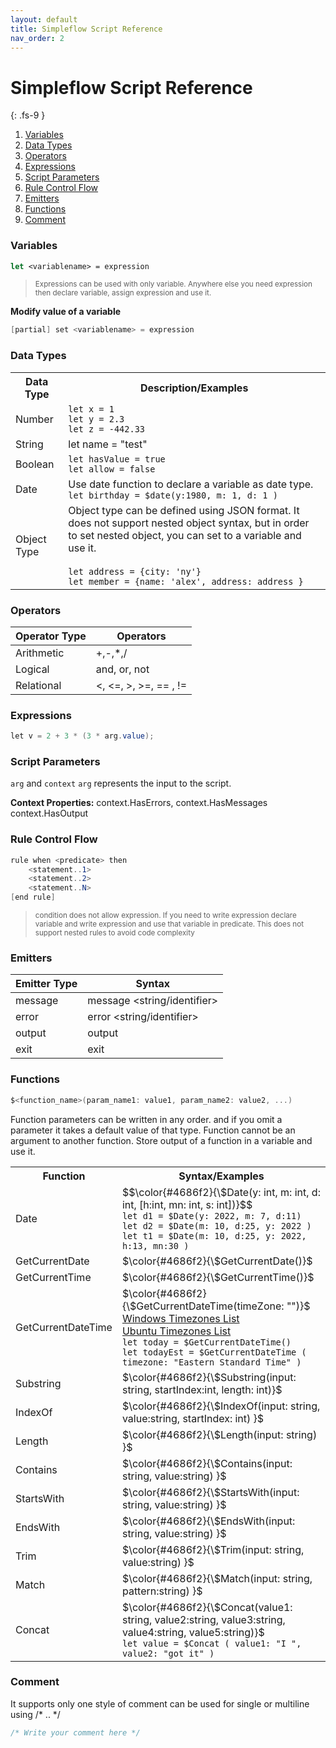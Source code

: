 ```yaml
---
layout: default
title: Simpleflow Script Reference
nav_order: 2
---
```


# Simpleflow Script Reference
{: .fs-9 }

1. [Variables](#variables)
1. [Data Types](#data-types)
1. [Operators](#operators)
1. [Expressions](#expressions)
1. [Script Parameters](#script-parameters)
1. [Rule Control Flow](#rule-control-flow)
1. [Emitters](#emitters)
1. [Functions](#functions)
1. [Comment](#comment)


### Variables <a name="variables"></a>
```fsharp
let <variablename> = expression
```
> <small> Expressions can be used with only variable. Anywhere else you need expression then declare variable,  assign expression and use it.</small>

**Modify value of a variable** <br>
```csharp
[partial] set <variablename> = expression
```

### Data Types

<table>
    <tr>
        <th> Data Type </th>
        <th> Description/Examples</th>
    </tr>
    <tr>
        <td>Number</td>
        <td>
                <code>let x = 1 </code><br>
                <code>let y = 2.3 </code><br>
                <code>let z = -442.33 </code><br>
            </div>
        </td>
    </tr>
    <tr>
        <td>String</td>
        <td>
            let name = "test"
        </td>
    </tr>
    <tr>
        <td>Boolean</td>
        <td>
            <code>let hasValue = true </code><br>
            <code>let allow = false </code><br>
        </td>
    </tr>
    <tr>
        <td>Date</td>
        <td>
            Use date function to declare a variable as date type. <br>
            <code>let birthday = $date(y:1980, m: 1, d: 1 )</code>
        </td>
    </tr>
    <tr>
        <td>Object Type</td>
        <td>
            Object type can be defined using JSON format. It does not support nested object syntax, but in order to set
            nested object, you can set to a variable and use it. <br><br>
            <code>let address = {city: 'ny'} </code><br>
            <code>let member = {name: 'alex', address: address }</code>
        </td>
    </tr>
</table>



### Operators

| Operator Type | Operators             |
|---------------|-----------------------|
| Arithmetic    | +,-,*,/               |
| Logical       | and, or, not          |
| Relational    | <, <=, >, >=, == , != |

### Expressions
```csharp
let v = 2 + 3 * (3 * arg.value); 
```

### Script Parameters
`arg` and `context`
`arg` represents the input to the script.

**Context Properties:** context.HasErrors,  context.HasMessages context.HasOutput

### Rule Control Flow
```csharp
rule when <predicate> then
	<statement..1>	
	<statement..2>
	<statement..N>
[end rule]
```

> <small> condition does not allow expression. If you need to write expression
declare variable and write expression and use that variable in predicate. This does not support nested rules to avoid code complexity</small>

### Emitters

| Emitter Type | Syntax                      |
|--------------|-----------------------------|
| message      | message <string/identifier> |
| error        | error <string/identifier>   |
| output       | output 	<identifier>         |
| exit         | exit                        |

### Functions
```csharp
$<function_name>(param_name1: value1, param_name2: value2, ...)
```
Function parameters can be written in any order. and if you omit a parameter it takes a default value of that type.
Function cannot be an argument to another function. Store output of a function in a variable and use it.

<table>
    <tr>
        <th> Function </th>
        <th> Syntax/Examples</th>
    </tr>
    <tr>
        <td>Date</td>
        <td>
            <div>
                $$\color{#4686f2}{\$Date(y: int, m: int, d: int, [h:int, mn: int, s: int])}$$ <br>
                <code>let d1 = $Date(y: 2022, m: 7, d:11) </code><br>
                <code>let d2 = $Date(m: 10, d:25, y: 2022 ) </code><br>
                <code>let t1 = $Date(m: 10, d:25, y: 2022, h:13, mn:30 ) </code>
            </div>
        </td>
    </tr>
    <tr>
        <td>GetCurrentDate</td>
        <td>
            $\color{#4686f2}{\$GetCurrentDate()}$
        </td>
    </tr>
    <tr>
        <td>GetCurrentTime</td>
        <td>
            $\color{#4686f2}{\$GetCurrentTime()}$
        </td>
    </tr>
    <tr>
        <td>GetCurrentDateTime</td>
        <td>
            $\color{#4686f2}{\$GetCurrentDateTime(timeZone: "")}$ <br>
	    <a href="https://docs.microsoft.com/en-us/windows-hardware/manufacture/desktop/default-time-zones?view=windows-11#time-zones">Windows Timezones List</a><br>
	    <a href="https://manpages.ubuntu.com/manpages/bionic/man3/DateTime::TimeZone::Catalog.3pm.html">Ubuntu Timezones List</a><br>
            <code>let today = $GetCurrentDateTime() </code> <br>
            <code>let todayEst = $GetCurrentDateTime ( timezone: "Eastern Standard Time" )</code>
        </td>
    </tr>
    <tr>
        <td>Substring</td>
        <td>
            $\color{#4686f2}{\$Substring(input: string, startIndex:int, length: int)}$
        </td>
    </tr>
    <tr>
        <td>IndexOf</td>
        <td>
            $\color{#4686f2}{\$IndexOf(input: string, value:string, startIndex: int) }$
        </td>
    </tr>
    <tr>
        <td>Length</td>
        <td>
            $\color{#4686f2}{\$Length(input: string) }$
        </td>
    </tr>
    <tr>
        <td>Contains</td>
        <td>
            $\color{#4686f2}{\$Contains(input: string, value:string) }$
        </td>
    </tr>
    <tr>
        <td>StartsWith</td>
        <td>
            $\color{#4686f2}{\$StartsWith(input: string, value:string) }$
        </td>
    </tr>
    <tr>
        <td>EndsWith</td>
        <td>
            $\color{#4686f2}{\$EndsWith(input: string, value:string) }$
        </td>
    </tr>
    <tr>
        <td>Trim</td>
        <td>
            $\color{#4686f2}{\$Trim(input: string, value:string) }$
        </td>
    </tr>
    <tr>
        <td>Match</td>
        <td>
            $\color{#4686f2}{\$Match(input: string, pattern:string) }$
        </td>
    </tr>
    <tr>
        <td>Concat</td>
        <td>
            $\color{#4686f2}{\$Concat(value1: string, value2:string, value3:string, value4:string, value5:string)}$ <br>
            <code>let value = $Concat ( value1: "I ", value2: "got it" )</code>
        </td>
    </tr>
</table>
    
### Comment
It supports only one style of comment can be used for single or multiline using /* .. */
```csharp
/* Write your comment here */
```
